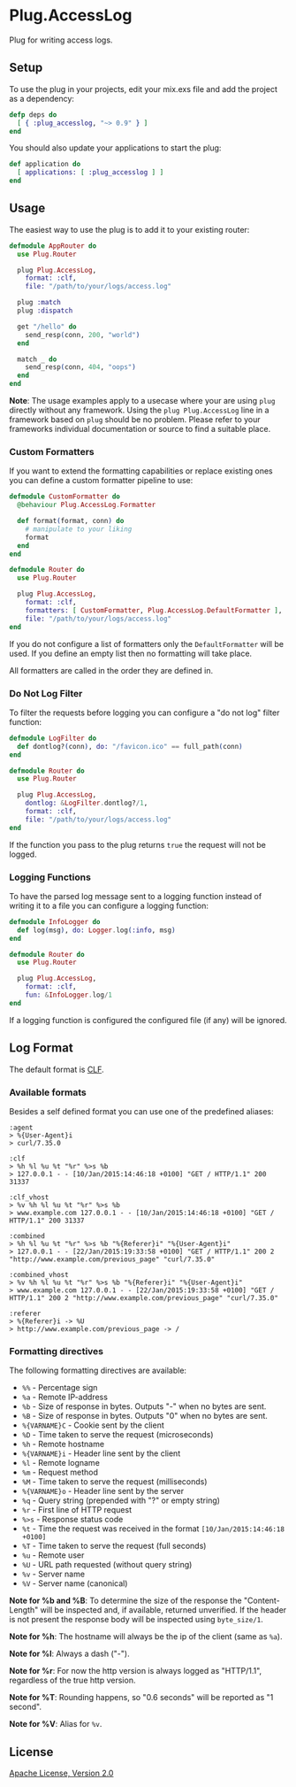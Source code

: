 # Plug.AccessLog

Plug for writing access logs.


## Setup

To use the plug in your projects, edit your mix.exs file and add the project
as a dependency:

```elixir
defp deps do
  [ { :plug_accesslog, "~> 0.9" } ]
end
```

You should also update your applications to start the plug:

```elixir
def application do
  [ applications: [ :plug_accesslog ] ]
end
```


## Usage

The easiest way to use the plug is to add it to your existing router:

```elixir
defmodule AppRouter do
  use Plug.Router

  plug Plug.AccessLog,
    format: :clf,
    file: "/path/to/your/logs/access.log"

  plug :match
  plug :dispatch

  get "/hello" do
    send_resp(conn, 200, "world")
  end

  match _ do
    send_resp(conn, 404, "oops")
  end
end
```

__Note__: The usage examples apply to a usecase where your are using `plug`
directly without any framework. Using the `plug Plug.AccessLog` line in a
framework based on `plug` should be no problem. Please refer to your frameworks
individual documentation or source to find a suitable place.

### Custom Formatters

If you want to extend the formatting capabilities or replace existing ones
you can define a custom formatter pipeline to use:

```elixir
defmodule CustomFormatter do
  @behaviour Plug.AccessLog.Formatter

  def format(format, conn) do
    # manipulate to your liking
    format
  end
end

defmodule Router do
  use Plug.Router

  plug Plug.AccessLog,
    format: :clf,
    formatters: [ CustomFormatter, Plug.AccessLog.DefaultFormatter ],
    file: "/path/to/your/logs/access.log"
end
```

If you do not configure a list of formatters only the `DefaultFormatter` will
be used. If you define an empty list then no formatting will take place.

All formatters are called in the order they are defined in.

### Do Not Log Filter

To filter the requests before logging you can configure a "do not log" filter
function:

```elixir
defmodule LogFilter do
  def dontlog?(conn), do: "/favicon.ico" == full_path(conn)
end

defmodule Router do
  use Plug.Router

  plug Plug.AccessLog,
    dontlog: &LogFilter.dontlog?/1,
    format: :clf,
    file: "/path/to/your/logs/access.log"
end
```

If the function you pass to the plug returns `true` the request will not be
logged.

### Logging Functions

To have the parsed log message sent to a logging function instead of writing
it to a file you can configure a logging function:

```elixir
defmodule InfoLogger do
  def log(msg), do: Logger.log(:info, msg)
end

defmodule Router do
  use Plug.Router

  plug Plug.AccessLog,
    format: :clf,
    fun: &InfoLogger.log/1
end
```

If a logging function is configured the configured file (if any) will be
ignored.


## Log Format

The default format is [CLF](http://en.wikipedia.org/wiki/Common_Log_Format).

### Available formats

Besides a self defined format you can use one of the predefined aliases:

```
:agent
> %{User-Agent}i
> curl/7.35.0

:clf
> %h %l %u %t "%r" %>s %b
> 127.0.0.1 - - [10/Jan/2015:14:46:18 +0100] "GET / HTTP/1.1" 200 31337

:clf_vhost
> %v %h %l %u %t "%r" %>s %b
> www.example.com 127.0.0.1 - - [10/Jan/2015:14:46:18 +0100] "GET / HTTP/1.1" 200 31337

:combined
> %h %l %u %t "%r" %>s %b "%{Referer}i" "%{User-Agent}i"
> 127.0.0.1 - - [22/Jan/2015:19:33:58 +0100] "GET / HTTP/1.1" 200 2 "http://www.example.com/previous_page" "curl/7.35.0"

:combined_vhost
> %v %h %l %u %t "%r" %>s %b "%{Referer}i" "%{User-Agent}i"
> www.example.com 127.0.0.1 - - [22/Jan/2015:19:33:58 +0100] "GET / HTTP/1.1" 200 2 "http://www.example.com/previous_page" "curl/7.35.0"

:referer
> %{Referer}i -> %U
> http://www.example.com/previous_page -> /
```

### Formatting directives

The following formatting directives are available:

- `%%` - Percentage sign
- `%a` - Remote IP-address
- `%b` - Size of response in bytes. Outputs "-" when no bytes are sent.
- `%B` - Size of response in bytes. Outputs "0" when no bytes are sent.
- `%{VARNAME}C` - Cookie sent by the client
- `%D` - Time taken to serve the request (microseconds)
- `%h` - Remote hostname
- `%{VARNAME}i` - Header line sent by the client
- `%l` - Remote logname
- `%m` - Request method
- `%M` - Time taken to serve the request (milliseconds)
- `%{VARNAME}o` - Header line sent by the server
- `%q` - Query string (prepended with "?" or empty string)
- `%r` - First line of HTTP request
- `%>s` - Response status code
- `%t` - Time the request was received in the format `[10/Jan/2015:14:46:18 +0100]`
- `%T` - Time taken to serve the request (full seconds)
- `%u` - Remote user
- `%U` - URL path requested (without query string)
- `%v` - Server name
- `%V` - Server name (canonical)

**Note for %b and %B**: To determine the size of the response the
"Content-Length" will be inspected and, if available, returned
unverified. If the header is not present the response body will be
inspected using `byte_size/1`.

**Note for %h**: The hostname will always be the ip of the client (same as `%a`).

**Note for %l**: Always a dash ("-").

**Note for %r**: For now the http version is always logged as "HTTP/1.1",
regardless of the true http version.

**Note for %T**: Rounding happens, so "0.6 seconds" will be reported as "1 second".

**Note for %V**: Alias for `%v`.

## License

[Apache License, Version 2.0](http://www.apache.org/licenses/LICENSE-2.0)
